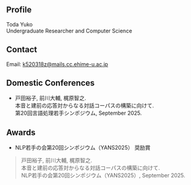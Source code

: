 ##  Profile
Toda Yuko  
Undergraduate Researcher and Computer Science

##  Contact
Email: k520318z@mails.cc.ehime-u.ac.jp

##  Domestic Conferences
- 戸田裕子, 前川大輔, 梶原智之.  
  本音と建前の応答対からなる対話コーパスの構築に向けて.  
  第20回言語処理若手シンポジウム, September 2025.  

##  Awards
- NLP若手の会第20回シンポジウム（YANS2025） 奨励賞
> 戸田裕子, 前川大輔, 梶原智之.  
> 本音と建前の応答対からなる対話コーパスの構築に向けて.  
> NLP若手の会第20回シンポジウム（YANS2025）, September 2025.


<!--
**toda235/toda235** is a ✨ _special_ ✨ repository because its `README.md` (this file) appears on your GitHub profile.

Here are some ideas to get you started:

- 🔭 I’m currently working on ...
- 🌱 I’m currently learning ...
- 👯 I’m looking to collaborate on ...
- 🤔 I’m looking for help with ...
- 💬 Ask me about ...
- 📫 How to reach me: ...
- 😄 Pronouns: ...
- ⚡ Fun fact: ...
-->
